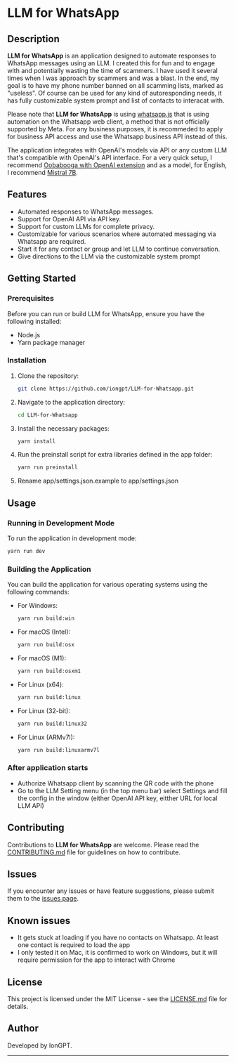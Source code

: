 # LLM for WhatsApp

## Description
**LLM for WhatsApp** is an application designed to automate responses to WhatsApp messages using an LLM.
I created this for fun and to engage with and potentially wasting the time of scammers. I have used it several times when I was approach by scammers and was a blast. 
In the end, my goal is to have my phone number banned on all scamming lists, marked as "useless".
Of course can be used for any kind of autoresponding needs, it has fully customizable system prompt and list of contacts to interacat with.

Please note that **LLM for WhatsApp** is using [whatsapp.js](https://github.com/pedroslopez/whatsapp-web.js) that is using automation on the Whatsapp web client, a method that is not officially supported by Meta.
For any business purposes, it is recommeded to apply for business API access and use the Whatsapp business API instead of this.

The application integrates with OpenAI's models via API or any custom LLM that's compatible with OpenAI's API interface. For a very quick setup, I recommend [Oobabooga with OpenAI extension](https://github.com/oobabooga/text-generation-webui/wiki/12-%E2%80%90-OpenAI-API) 
and as a model, for English, I recommend [Mistral 7B](https://huggingface.co/mistralai/Mistral-7B-v0.1).

## Features
- Automated responses to WhatsApp messages.
- Support for OpenAI API via API key.
- Support for custom LLMs for complete privacy.
- Customizable for various scenarios where automated messaging via Whatsapp are required.
- Start it for any contact or group and let LLM to continue conversation.
- Give directions to the LLM via the customizable system prompt

## Getting Started

### Prerequisites
Before you can run or build LLM for WhatsApp, ensure you have the following installed:
- Node.js
- Yarn package manager

### Installation
1. Clone the repository:
   ```bash
   git clone https://github.com/iongpt/LLM-for-Whatsapp.git
   ```

2. Navigate to the application directory:
   ```bash
   cd LLM-for-Whatsapp
   ```

3. Install the necessary packages:
   ```bash
   yarn install
   ```

4. Run the preinstall script for extra libraries defined in the app folder:
   ```bash
   yarn run preinstall
   ```

5. Rename app/settings.json.example to app/settings.json

## Usage

### Running in Development Mode
To run the application in development mode:
```bash
yarn run dev
```

### Building the Application
You can build the application for various operating systems using the following commands:

- For Windows:
  ```bash
  yarn run build:win
  ```

- For macOS (Intel):
  ```bash
  yarn run build:osx
  ```

- For macOS (M1):
  ```bash
  yarn run build:osxm1
  ```

- For Linux (x64):
  ```bash
  yarn run build:linux
  ```

- For Linux (32-bit):
  ```bash
  yarn run build:linux32
  ```

- For Linux (ARMv7l):
  ```bash
  yarn run build:linuxarmv7l
  ```

### After application starts
- Authorize Whatsapp client by scanning the QR code with the phone
- Go to the LLM Setting menu (in the top menu bar) select Settings and fill the config in the window (either OpenAI API key, eitther URL for local LLM API)

## Contributing
Contributions to **LLM for WhatsApp** are welcome. Please read the [CONTRIBUTING.md](CONTRIBUTING.md) file for guidelines on how to contribute.

## Issues
If you encounter any issues or have feature suggestions, please submit them to the [issues page](https://github.com/iongpt/LLM-for-Whatsapp/issues).

## Known issues
- It gets stuck at loading if you have no contacts on Whatsapp. At least one contact is required to load the app
- I only tested it on Mac, it is confirmed to work on Windows, but it will require permission for the app to interact with Chrome

## License
This project is licensed under the MIT License - see the [LICENSE.md](LICENSE.md) file for details.

## Author
Developed by IonGPT.

---
